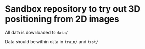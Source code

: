 # Sandbox repository to try out 3D positioning from 2D images

All data is downloaded to `data/`

Data should be within data in `train/` and `test/`
